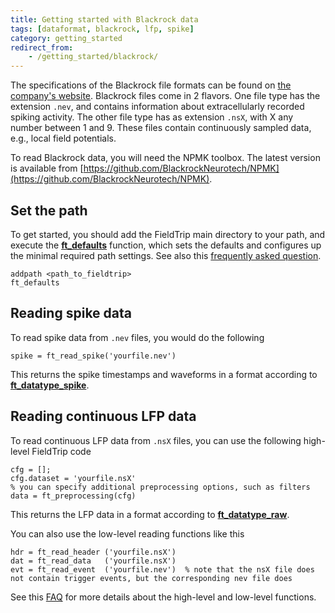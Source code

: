 ```yaml
---
title: Getting started with Blackrock data
tags: [dataformat, blackrock, lfp, spike]
category: getting_started
redirect_from:
    - /getting_started/blackrock/
---
```


The specifications of the Blackrock file formats can be found on [the company's website](http://support.blackrockmicro.com/). Blackrock files come in 2 flavors. One file type has the extension `.nev`, and contains information about extracellularly recorded spiking activity. The other file type has as extension `.nsX`, with X any number between 1 and 9. These files contain continuously sampled data, e.g.,  local field potentials.

To read Blackrock data, you will need the NPMK toolbox. The latest version is available from [https://github.com/BlackrockNeurotech/NPMK](https://github.com/BlackrockNeurotech/NPMK).

## Set the path

To get started, you should add the FieldTrip main directory to your path, and execute the **[ft_defaults](/reference/ft_defaults)** function, which sets the defaults and configures up the minimal required path settings. See also this [frequently asked question](/faq/matlab/installation).

    addpath <path_to_fieldtrip>
    ft_defaults

## Reading spike data

To read spike data from `.nev` files, you would do the following

    spike = ft_read_spike('yourfile.nev')

This returns the spike timestamps and waveforms in a format according to **[ft_datatype_spike](/reference/utilities/ft_datatype_spike)**.

## Reading continuous LFP data

To read continuous LFP data from `.nsX` files, you can use the following high-level FieldTrip code

    cfg = [];
    cfg.dataset = 'yourfile.nsX'
    % you can specify additional preprocessing options, such as filters
    data = ft_preprocessing(cfg)

This returns the LFP data in a format according to **[ft_datatype_raw](/reference/utilities/ft_datatype_raw)**.

You can also use the low-level reading functions like this

    hdr = ft_read_header ('yourfile.nsX')
    dat = ft_read_data   ('yourfile.nsX')
    evt = ft_read_event  ('yourfile.nev')  % note that the nsX file does not contain trigger events, but the corresponding nev file does

See this [FAQ](/faq/preproc/dataformat/dataformat_own) for more details about the high-level and low-level functions.
